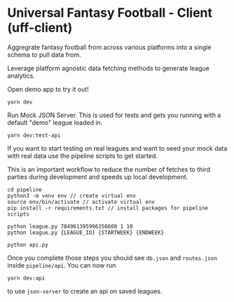 # Universal Fantasy Football - Client (uff-client)

Aggregrate fantasy football from across various platforms into a single schema to pull data from.

Leverage platform agnostic data fetching methods to generate league analytics.

Open demo app to try it out!

```
yarn dev
```

Run Mock JSON Server. This is used for tests and gets you running with a default "demo" league loaded in.

```
yarn dev:test-api
```

If you want to start testing on real leagues and want to seed your mock data with real data use the pipeline scripts to get started.

This is an important workflow to reduce the number of fetches to third parties during development and speeds up local development.

```
cd pipeline
python3 -m venv env // create virtual env
source env/bin/activate // activate virtual env
pip install -r requirements.txt // install packages for pipeline scripts

python league.py 784961395996356608 1 10
python league.py {LEAGUE_ID} {STARTWEEK} {ENDWEEK}

python api.py
```

Once you complete those steps you should see `db.json` and `routes.json` inside `pipeline/api`.
You can now run

```
yarn dev:api
```

to use `json-server` to create an api on saved leagues.
